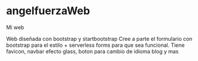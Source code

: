 # angelfuerzaWeb
Mi web

Web diseñada con bootstrap y startbootstrap
Cree a parte el formulario con bootstrap para el estilo + serverless forms para que sea funcional. Tiene favicon, navbar efecto glass, boton para cambio de idioma blog y mas
